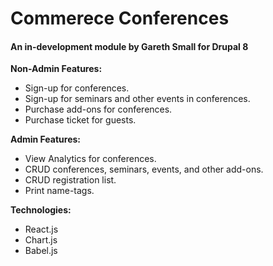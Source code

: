 <h1>Commerece Conferences</h1>
<h4>An in-development module by Gareth Small for Drupal 8</h4>
<p><strong>Non-Admin Features:</strong></p>
<ul>
<li>Sign-up for conferences.</li>
<li>Sign-up for seminars and other events in conferences.</li>
<li>Purchase add-ons for conferences.</li>
<li>Purchase ticket for guests.</li>
</ul>
<p><strong>Admin Features:</strong></p>
<ul>
<li>View Analytics for conferences.</li>
<li>CRUD conferences, seminars, events, and other add-ons.</li>
<li>CRUD registration list.</li>
<li>Print name-tags.</li>
</ul>
<p><strong>Technologies:</strong></p>
<ul>
<li>React.js</li>
<li>Chart.js</li>
<li>Babel.js</li>
</ul>


